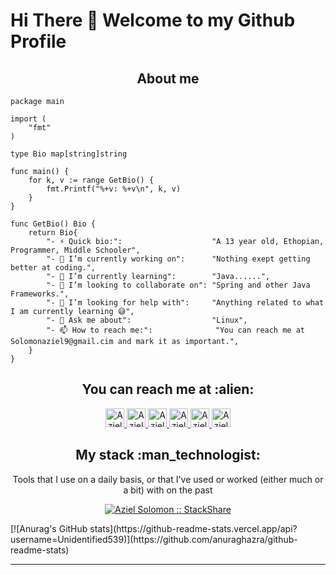 # Hi There 👋 Welcome to my Github Profile
<h2 align="center">About me</h2>

```golang
package main

import (
	"fmt"
)

type Bio map[string]string

func main() {
	for k, v := range GetBio() {
		fmt.Printf("%+v: %+v\n", k, v)
	}
}

func GetBio() Bio {
	return Bio{
		"- ⚡ Quick bio:":                    "A 13 year old, Ethopian, Programmer, Middle Schooler",
		"- 🔭 I’m currently working on":      "Nothing exept getting better at coding.",
		"- 🌱 I’m currently learning":        "Java......",
		"- 👯 I’m looking to collaborate on": "Spring and other Java Frameworks.",
		"- 🤔 I’m looking for help with":     "Anything related to what I am currently learning 😅",
		"- 💬 Ask me about":                  "Linux",
		"- 📫 How to reach me:":              "You can reach me at Solomonaziel9@gmail.cim and mark it as important.",
	}
}
```

<h2 align="center">You can reach me at :alien:</h2>

<p align="center">
  <a href="https://dev.to/unidentified539">
    <img src="https://d2fltix0v2e0sb.cloudfront.net/dev-badge.svg" alt="Aziel Solomon's DEV Profile" height="30" width="30">
  </a>

 
   <a href="https://stackoverflow.com/users/15243797/aziel-solomon">
    <img src="https://www.vectorlogo.zone/logos/stackoverflow/stackoverflow-icon.svg" alt="Aziel Solomon's Stack Overflow Profile" height="30" width="30">
  </a>

  <a href="https://stackexchange.com/users/20757785/aziel-solomon">
    <img src="https://www.vectorlogo.zone/logos/stackexchange/stackexchange-icon.svg" alt="Aziel Solomon's Stack Exchange Profile" height="30" width="30">

  <a href="https://stackshare.io/unidentified539">
    <img src="https://cdn.worldvectorlogo.com/logos/stackshare.svg" alt="Aziel Solomon's StackShare Profile" height="30" width="30">
  </a>
  
  <a href="https://gitlab.com/Unidentified539">
    <img src="https://www.vectorlogo.zone/logos/gitlab/gitlab-icon.svg" alt="Aziel Solomon's  Gitlab Profile" height="30" width="30">
  </a>
  
  <a href="https://www.youtube.com/channel/UCIxxk1wt8WAvM5cgAFf3qtg">
    <img src="https://www.vectorlogo.zone/logos/youtube/youtube-icon.svg" alt="Aziel Solomon's YouTube Channel" height="30" width="30">
  </a>
  
</p>

<h2 align="center">My stack :man_technologist:</h2>

<p align="center">Tools that I use on a daily basis, or that I've used or worked (either much or a bit) with on the past</p>
<p align="center">
  <a href="https://stackshare.io/unidentified539">
    <img src="http://img.shields.io/badge/tech-stack-0690fa.svg?style=flat" alt="Aziel Solomon :: StackShare" />
  </a>
</p>
[![Anurag's GitHub stats](https://github-readme-stats.vercel.app/api?username=Unidentified539)](https://github.com/anuraghazra/github-readme-stats)


---
